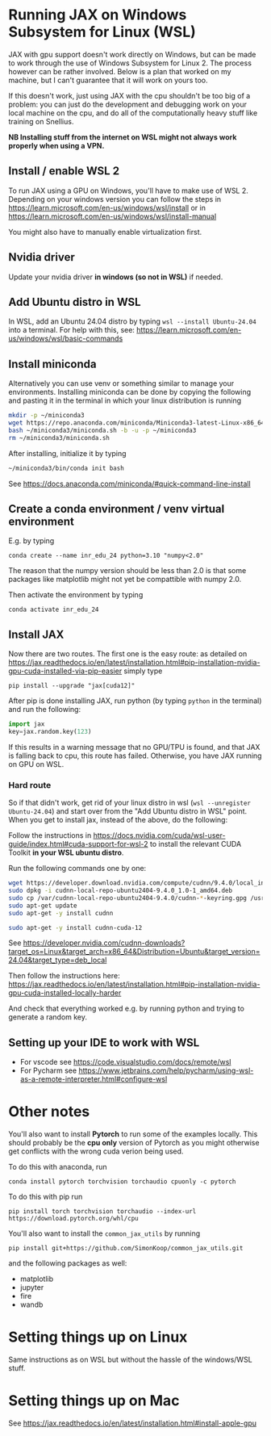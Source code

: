 # Running JAX on Windows Subsystem for Linux (WSL)
JAX with gpu support doesn't work directly on Windows, but can be made to work through the use of Windows Subsystem for Linux 2. The process however can be rather involved. Below is a plan that worked on my machine, but I can't guarantee that it will work on yours too. 

If this doesn't work, just using JAX with the cpu shouldn't be too big of a problem: you can just do the development and debugging work on your local machine on the cpu, and do all of the computationally heavy stuff like training on Snellius. 

**NB Installing stuff from the internet on WSL might not always work properly when using a VPN.**
## Install / enable WSL 2
To run JAX using a GPU on Windows, you'll have to make use of WSL 2. Depending on your windows version you can follow the steps in https://learn.microsoft.com/en-us/windows/wsl/install or in https://learn.microsoft.com/en-us/windows/wsl/install-manual 

You might also have to manually enable virtualization first.

## Nvidia driver
Update your nvidia driver **in windows (so not in WSL)** if needed.

## Add Ubuntu distro in WSL
In WSL, add an Ubuntu 24.04 distro by typing `wsl --install Ubuntu-24.04` into a terminal. For help with this, see:
https://learn.microsoft.com/en-us/windows/wsl/basic-commands

## Install miniconda
Alternatively you can use venv or something similar to manage your environments. Installing miniconda can be done by copying the following and pasting it in the terminal in which your linux distribution is running
```bash
mkdir -p ~/miniconda3
wget https://repo.anaconda.com/miniconda/Miniconda3-latest-Linux-x86_64.sh -O ~/miniconda3/miniconda.sh
bash ~/miniconda3/miniconda.sh -b -u -p ~/miniconda3
rm ~/miniconda3/miniconda.sh
```
After installing, initialize it by typing
```bash
~/miniconda3/bin/conda init bash
```
See https://docs.anaconda.com/miniconda/#quick-command-line-install

## Create a conda environment / venv virtual environment
E.g. by typing
```
conda create --name inr_edu_24 python=3.10 "numpy<2.0"
```
The reason that the numpy version should be less than 2.0 is that some packages like matplotlib might not yet be compattible with numpy 2.0.

Then activate the environment by typing
```
conda activate inr_edu_24
```

## Install JAX
Now there are two routes. The first one is the easy route: as detailed on https://jax.readthedocs.io/en/latest/installation.html#pip-installation-nvidia-gpu-cuda-installed-via-pip-easier simply type 
```
pip install --upgrade "jax[cuda12]"
```
After pip is done installing JAX, run python (by typing `python` in the terminal) and run the following:
```python
import jax
key=jax.random.key(123)
```
If this results in a warning message that no GPU/TPU is found, and that JAX is falling back to cpu, this route has failed. Otherwise, you have JAX running on GPU on WSL.

### Hard route
So if that didn't work, get rid of your linux distro in wsl (`wsl --unregister Ubuntu-24.04`) and start over from the "Add Ubuntu distro in WSL" point. When you get to install jax, instead of the above, do the following:

Follow the instructions in https://docs.nvidia.com/cuda/wsl-user-guide/index.html#cuda-support-for-wsl-2 to install the relevant CUDA Toolkit **in your WSL ubuntu distro**. 


Run the following commands one by one:
```bash
wget https://developer.download.nvidia.com/compute/cudnn/9.4.0/local_installers/cudnn-local-repo-ubuntu2404-9.4.0_1.0-1_amd64.deb
sudo dpkg -i cudnn-local-repo-ubuntu2404-9.4.0_1.0-1_amd64.deb
sudo cp /var/cudnn-local-repo-ubuntu2404-9.4.0/cudnn-*-keyring.gpg /usr/share/keyrings/
sudo apt-get update
sudo apt-get -y install cudnn

sudo apt-get -y install cudnn-cuda-12
```
See https://developer.nvidia.com/cudnn-downloads?target_os=Linux&target_arch=x86_64&Distribution=Ubuntu&target_version=24.04&target_type=deb_local 

Then follow the instructions here: https://jax.readthedocs.io/en/latest/installation.html#pip-installation-nvidia-gpu-cuda-installed-locally-harder

And check that everything worked e.g. by running python and trying to generate a random key.

## Setting up your IDE to work with WSL
* For vscode see https://code.visualstudio.com/docs/remote/wsl 
* For Pycharm see https://www.jetbrains.com/help/pycharm/using-wsl-as-a-remote-interpreter.html#configure-wsl 
# Other notes
You'll also want to install **Pytorch** to run some of the examples locally. This should probably be the **cpu only** version of Pytorch as you might otherwise get conflicts with the wrong cuda verion being used. 

To do this with anaconda, run
```
conda install pytorch torchvision torchaudio cpuonly -c pytorch
```

To do this with pip run
```
pip install torch torchvision torchaudio --index-url https://download.pytorch.org/whl/cpu
```

You'll also want to install the `common_jax_utils` by running
```
pip install git+https://github.com/SimonKoop/common_jax_utils.git
```

and the following packages as well:
* matplotlib
* jupyter
* fire
* wandb

# Setting things up on Linux
Same instructions as on WSL but without the hassle of the windows/WSL stuff.

# Setting things up on Mac
See https://jax.readthedocs.io/en/latest/installation.html#install-apple-gpu